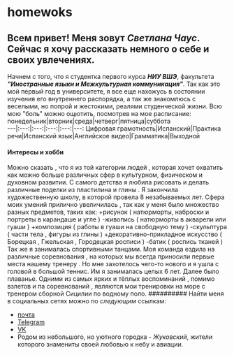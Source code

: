 # homewoks
## Всем привет! Меня зовут _Светлана Чаус_. Сейчас я хочу рассказать немного о себе и своих увлечениях.
Начнем с того, что я студентка первого курса _**НИУ ВШЭ**_, факультета _**"Иностранные языки и Межкультурная коммуникация"**_. Так как это мой первый год в университете, я все еще нахожусь в состоянии изучения его внутреннего распорядка, а так же знакомлюсь с веселыми, но попрой и жестокими, реалями студенческой жизни. Всю мою "боль" можно ощютить, посмотрев на мое расписание:
понедельник|вторник|среда|четверг|пятница|суббота  
---|:---:|:---:|:---:|:---:|---:
Цифровая грамотность|Испанский|Практика речи|Испанский язык|Английское видео|Грамматика|Выходной
#### Интересы и хобби
Можно сказать , что я из той категории людей , которая хочет охватить как можно больше различных сфер в культурном, физическом и духовном развитии. С самого детства я любила рисовать и делать различные поделки из пластилина и глины . Я закончила художественную школу, в которой провела 8 незабываемых лет. Сфера моих умений прилично увеличилась , так как у меня было множество разных предметов, таких как:
+рисунок ( натюрморты, наброски и портреты в карандаше и угле )
-живопись ( натюрморты в акварели или гуаши ) 
+композиция ( работы в гуаши на свободную тему ) 
-скульптура ( части тела , фигуры из глины )
+декоративно-прикладное искусство ( Борецкая , Гжельская , Городецкая росписи ) 
-батик ( роспись тканей ) 
Так же я занималась спортивными танцами. Моя команда ездила на различные соревнования , на которых мы всегда приносили первые места нашему тренеру . Но мне захотелось чего-то нового и я ушла с головой в большой теннис. Им я занималась целых 6 лет. Далее было плаванье. Одними из самых ярких и тёплых воспоминаний , помимо взлетов и па соревнований , являются мои тренировки на море с тренером сборной Сицилии по водному поло.
########## Найти меня в социальных сетях можно по _следующим_ ссылкам:
* [почта](mailto:mn.sichaus@edu.hse.ru)
* [Telegram](https://t.me/Chaus_S)
* [VK](https://vk.com/chaus069)
* Родом из небольшого, но уютного городка - _Жуковский_, жители которого знамениты своей любовью к небу и авиации.
